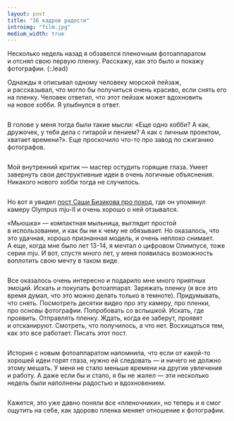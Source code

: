 ```yaml
---
layout: post
title: "36 кадров радости"
introimg: "film.jpg"
medium_width: true
---
```


Несколько недель назад я обзавелся пленочным фотоаппаратом и отснял свою первую пленку. Расскажу, как это было и покажу фотографии.
{:.lead}

<!-- more -->

Однажды я описывал одному человеку морской пейзаж, и рассказывал, что могло бы получиться очень красиво, если снять его на пленку. Человек ответил, что этот пейзаж может вдохновить на новое хобби. Я улыбнулся в ответ.

<figure>
  <img src="/i/blog/35mm/07.jpg" alt="">
</figure>

В голове у меня тогда были такие мысли: «Еще одно хобби? А как, дружочек, у тебя дела с гитарой и пением? А как с личным проектом, хватает времени?». Еще проскочило что-то про завод по сжиганию фотографов.

<figure>
  <img src="/i/blog/35mm/01.jpg" alt="">
</figure>

Мой внутренний критик — мастер остудить горящие глаза. Умеет завернуть свои деструктивные идеи в очень логичные объяснения. Никакого нового хобби тогда не случилось.

<figure class="figure--wide">
  <img src="/i/blog/35mm/22.jpg" alt="">
</figure>

Но вот я увидел [пост Саши Бизикова про поход](https://bizikov.ru/posts/big-bashkir-trip/), где он упомянул камеру Olympus mju-II и очень хорошо о ней отзывался.

«Мьюшка» — компактная мыльница, выглядит простой в использовании, и как бы ни к чему не обязывает. Но оказалось, что это удачная, хорошо признанная модель, и очень неплохо снимает. А еще, когда мне было лет 13-14, я мечтал о цифровом Олимпусе, тоже серии mju. И вот, спустя много лет, у меня появилась возможность воплотить свою мечту в таком виде.

<figure>
  <img src="/i/blog/35mm/olympus.jpg" alt="">
</figure>

Все оказалось очень интересно и подарило мне много приятных эмоций. Искать и покупать фотоаппарат. Заряжать пленку (я все это время думал, что это можно делать только в темноте). Придумывать, что снять. Посмотреть десятки видео про эту камеру, про пленки, про основы фотографии. Попробовать со вспышкой. Искать, где проявить. Отправлять пленку. Ждать, когда ее заберут, проявят и отсканируют. Смотреть, что получилось, а что нет. Восхищаться тем, как это все работает. Писать этот пост.

<figure>
  <img src="/i/blog/35mm/32.jpg" alt="">
</figure>

История с новым фотоаппаратом напомнила, что если от какой-то хорошей идеи горят глаза, нужно ей следовать — и ничего не должно этому мешать. У меня не стало меньше времени на другие увлечения и работу. А даже если бы и стало, я бы не жалел — эти несколько недель были наполнены радостью и вдохновением.

<figure>
  <img src="/i/blog/35mm/27.jpg" alt="">
</figure>

Кажется, это уже давно поняли все «пленочники», но теперь и я смог ощутить на себе, как здорово пленка меняет отношение к фотографии.

<figure class="figure--wide">
  <img src="/i/blog/35mm/23.jpg" alt="">
</figure>

<figure>
  <img src="/i/blog/35mm/29.jpg" alt="">
</figure>

<figure>
  <img src="/i/blog/35mm/05.jpg" alt="">
</figure>

<figure>
  <img src="/i/blog/35mm/09.jpg" alt="">
</figure>

<figure>
  <img src="/i/blog/35mm/10.jpg" alt="">
</figure>

<figure class="figure--wide">
  <img src="/i/blog/35mm/24.jpg" alt="">
</figure>

<figure>
  <img src="/i/blog/35mm/28.jpg" alt="">
</figure>

<figure>
  <img src="/i/blog/35mm/30.jpg" alt="">
</figure>

<figure>
  <img src="/i/blog/35mm/33.jpg" alt="">
</figure>

<figure>
  <img src="/i/blog/35mm/36.jpg" alt="">
</figure>
